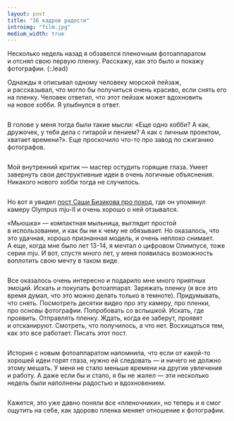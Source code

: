 ```yaml
---
layout: post
title: "36 кадров радости"
introimg: "film.jpg"
medium_width: true
---
```


Несколько недель назад я обзавелся пленочным фотоаппаратом и отснял свою первую пленку. Расскажу, как это было и покажу фотографии.
{:.lead}

<!-- more -->

Однажды я описывал одному человеку морской пейзаж, и рассказывал, что могло бы получиться очень красиво, если снять его на пленку. Человек ответил, что этот пейзаж может вдохновить на новое хобби. Я улыбнулся в ответ.

<figure>
  <img src="/i/blog/35mm/07.jpg" alt="">
</figure>

В голове у меня тогда были такие мысли: «Еще одно хобби? А как, дружочек, у тебя дела с гитарой и пением? А как с личным проектом, хватает времени?». Еще проскочило что-то про завод по сжиганию фотографов.

<figure>
  <img src="/i/blog/35mm/01.jpg" alt="">
</figure>

Мой внутренний критик — мастер остудить горящие глаза. Умеет завернуть свои деструктивные идеи в очень логичные объяснения. Никакого нового хобби тогда не случилось.

<figure class="figure--wide">
  <img src="/i/blog/35mm/22.jpg" alt="">
</figure>

Но вот я увидел [пост Саши Бизикова про поход](https://bizikov.ru/posts/big-bashkir-trip/), где он упомянул камеру Olympus mju-II и очень хорошо о ней отзывался.

«Мьюшка» — компактная мыльница, выглядит простой в использовании, и как бы ни к чему не обязывает. Но оказалось, что это удачная, хорошо признанная модель, и очень неплохо снимает. А еще, когда мне было лет 13-14, я мечтал о цифровом Олимпусе, тоже серии mju. И вот, спустя много лет, у меня появилась возможность воплотить свою мечту в таком виде.

<figure>
  <img src="/i/blog/35mm/olympus.jpg" alt="">
</figure>

Все оказалось очень интересно и подарило мне много приятных эмоций. Искать и покупать фотоаппарат. Заряжать пленку (я все это время думал, что это можно делать только в темноте). Придумывать, что снять. Посмотреть десятки видео про эту камеру, про пленки, про основы фотографии. Попробовать со вспышкой. Искать, где проявить. Отправлять пленку. Ждать, когда ее заберут, проявят и отсканируют. Смотреть, что получилось, а что нет. Восхищаться тем, как это все работает. Писать этот пост.

<figure>
  <img src="/i/blog/35mm/32.jpg" alt="">
</figure>

История с новым фотоаппаратом напомнила, что если от какой-то хорошей идеи горят глаза, нужно ей следовать — и ничего не должно этому мешать. У меня не стало меньше времени на другие увлечения и работу. А даже если бы и стало, я бы не жалел — эти несколько недель были наполнены радостью и вдохновением.

<figure>
  <img src="/i/blog/35mm/27.jpg" alt="">
</figure>

Кажется, это уже давно поняли все «пленочники», но теперь и я смог ощутить на себе, как здорово пленка меняет отношение к фотографии.

<figure class="figure--wide">
  <img src="/i/blog/35mm/23.jpg" alt="">
</figure>

<figure>
  <img src="/i/blog/35mm/29.jpg" alt="">
</figure>

<figure>
  <img src="/i/blog/35mm/05.jpg" alt="">
</figure>

<figure>
  <img src="/i/blog/35mm/09.jpg" alt="">
</figure>

<figure>
  <img src="/i/blog/35mm/10.jpg" alt="">
</figure>

<figure class="figure--wide">
  <img src="/i/blog/35mm/24.jpg" alt="">
</figure>

<figure>
  <img src="/i/blog/35mm/28.jpg" alt="">
</figure>

<figure>
  <img src="/i/blog/35mm/30.jpg" alt="">
</figure>

<figure>
  <img src="/i/blog/35mm/33.jpg" alt="">
</figure>

<figure>
  <img src="/i/blog/35mm/36.jpg" alt="">
</figure>
